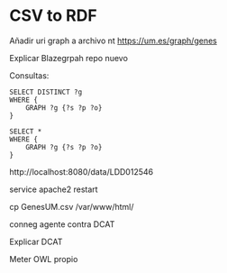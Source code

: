 # CSV to RDF



 






 

Añadir uri graph a archivo nt https://um.es/graph/genes

Explicar Blazegrpah repo nuevo

Consultas:

```sparql
SELECT DISTINCT ?g 
WHERE {
    GRAPH ?g {?s ?p ?o}
}
```

```sparql
SELECT *
WHERE {
    GRAPH ?g {?s ?p ?o}
}
```

http://localhost:8080/data/LDD012546




service apache2 restart

cp GenesUM.csv /var/www/html/

conneg agente contra DCAT

Explicar DCAT

Meter OWL propio
